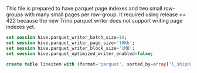 This file is prepared to have parquet page indexes and two small row-groups with many small pages per row-group.
It required using release <= 422 because the new Trino parquet writer does not support writing page indexes yet.

```sql
set session hive.parquet_writer_batch_size=10;
set session hive.parquet_writer_page_size='10Kb';
set session hive.parquet_writer_block_size='1MB';
set session hive.parquet_optimized_writer_enabled=false;

create table lineitem with (format='parquet', sorted_by=array['l_shipdate'], bucketed_by=array['l_shipdate'], bucket_count=1) as select * from tpch.tiny.lineitem;
```
